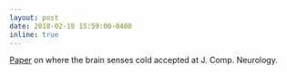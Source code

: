 ```yaml
---
layout: post
date: 2018-02-18 15:59:00-0400
inline: true
---
```


[Paper](http://onlinelibrary.wiley.com/doi/10.1002/cne.24418/full) on where the brain senses cold accepted at J. Comp. Neurology. 
